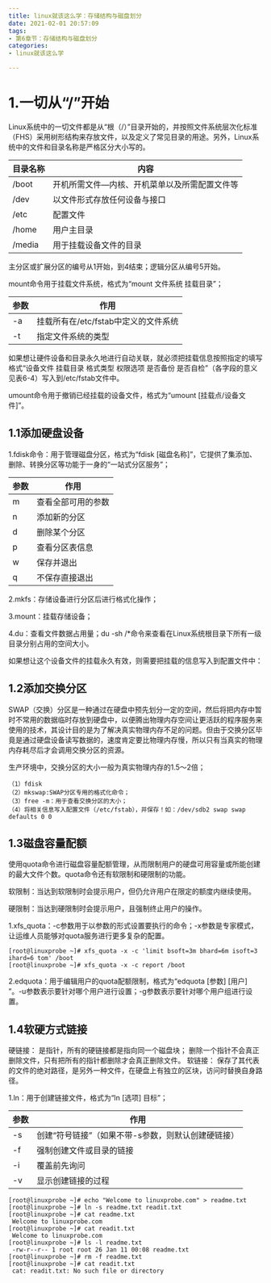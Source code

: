 ```yaml
---
title: linux就该这么学：存储结构与磁盘划分
date: 2021-02-01 20:57:09
tags:
- 第6章节：存储结构与磁盘划分
categories:
- linux就该这么学

---
```

# 1.一切从“/”开始

Linux系统中的一切文件都是从“根（/）”目录开始的，并按照文件系统层次化标准（FHS）采用树形结构来存放文件，以及定义了常见目录的用途。另外，Linux系统中的文件和目录名称是严格区分大小写的。  


| 目录名称 | 内容|
| --- | --- |
| /boot | 开机所需文件—内核、开机菜单以及所需配置文件等 |
| /dev | 以文件形式存放任何设备与接口 |
| /etc | 配置文件 |
| /home | 用户主目录 |
| /media | 用于挂载设备文件的目录 |

主分区或扩展分区的编号从1开始，到4结束；逻辑分区从编号5开始。

mount命令用于挂载文件系统，格式为“mount 文件系统 挂载目录”；


| 参数 | 作用 |
| --- | --- |
| -a | 挂载所有在/etc/fstab中定义的文件系统 |
| -t | 指定文件系统的类型 |

如果想让硬件设备和目录永久地进行自动关联，就必须把挂载信息按照指定的填写格式“设备文件 挂载目录 格式类型 权限选项 是否备份 是否自检”（各字段的意义见表6-4）写入到/etc/fstab文件中。

umount命令用于撤销已经挂载的设备文件，格式为“umount [挂载点/设备文件]”。

## 1.1添加硬盘设备

1.fdisk命令：用于管理磁盘分区，格式为“fdisk  [磁盘名称]”，它提供了集添加、删除、转换分区等功能于一身的“一站式分区服务”；


| 参数 | 作用 |
| --- | --- |
| m | 查看全部可用的参数 |
| n | 添加新的分区 |
| d | 删除某个分区 |
| p | 查看分区表信息 |
| w | 保存并退出 |
| q | 不保存直接退出 |

2.mkfs：存储设备进行分区后进行格式化操作；

3.mount：挂载存储设备；

4.du：查看文件数据占用量；du -sh /*命令来查看在Linux系统根目录下所有一级目录分别占用的空间大小。

如果想让这个设备文件的挂载永久有效，则需要把挂载的信息写入到配置文件中：

## 1.2添加交换分区

SWAP（交换）分区是一种通过在硬盘中预先划分一定的空间，然后将把内存中暂时不常用的数据临时存放到硬盘中，以便腾出物理内存空间让更活跃的程序服务来使用的技术，其设计目的是为了解决真实物理内存不足的问题。但由于交换分区毕竟是通过硬盘设备读写数据的，速度肯定要比物理内存慢，所以只有当真实的物理内存耗尽后才会调用交换分区的资源。

生产环境中，交换分区的大小一般为真实物理内存的1.5～2倍；

	（1）fdisk
	（2）mkswap:SWAP分区专用的格式化命令；
	（3）free -m：用于查看交换分区的大小；
	（4）将相关信息写入配置文件（/etc/fstab），并保存！如：/dev/sdb2 swap swap defaults 0 0 

## 1.3磁盘容量配额

使用quota命令进行磁盘容量配额管理，从而限制用户的硬盘可用容量或所能创建的最大文件个数。quota命令还有软限制和硬限制的功能。

软限制：当达到软限制时会提示用户，但仍允许用户在限定的额度内继续使用。

硬限制：当达到硬限制时会提示用户，且强制终止用户的操作。

1.xfs_quota：-c参数用于以参数的形式设置要执行的命令；-x参数是专家模式，让运维人员能够对quota服务进行更多复杂的配置。

	[root@linuxprobe ~]# xfs_quota -x -c 'limit bsoft=3m bhard=6m isoft=3 ihard=6 tom' /boot
	[root@linuxprobe ~]# xfs_quota -x -c report /boot

2.edquota：用于编辑用户的quota配额限制，格式为“edquota [参数] [用户] ”。-u参数表示要针对哪个用户进行设置；-g参数表示要针对哪个用户组进行设置。

## 1.4软硬方式链接

硬链接： 是指针，所有的硬链接都是指向同一个磁盘块； 删除一个指针不会真正删除文件，只有把所有的指针都删除才会真正删除文件。
软链接： 保存了其代表的文件的绝对路径，是另外一种文件，在硬盘上有独立的区块，访问时替换自身路径。

1.ln：用于创建链接文件，格式为“ln [选项] 目标”；


| 参数 | 作用 |
| --- | --- |
| -s | 创建“符号链接”（如果不带-s参数，则默认创建硬链接） |
| -f | 强制创建文件或目录的链接 |
| -i | 覆盖前先询问 |
| -v | 显示创建链接的过程 |

	[root@linuxprobe ~]# echo "Welcome to linuxprobe.com" > readme.txt
	[root@linuxprobe ~]# ln -s readme.txt readit.txt
	[root@linuxprobe ~]# cat readme.txt 
	 Welcome to linuxprobe.com
	[root@linuxprobe ~]# cat readit.txt 
	 Welcome to linuxprobe.com
	[root@linuxprobe ~]# ls -l readme.txt 
	 -rw-r--r-- 1 root root 26 Jan 11 00:08 readme.txt
	[root@linuxprobe ~]# rm -f readme.txt 
	[root@linuxprobe ~]# cat readit.txt 
	 cat: readit.txt: No such file or directory
